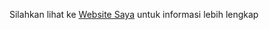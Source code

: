 Silahkan lihat ke
[Website Saya](https://tantisiswa.000webhostapp.com "Websitenya Saya")
untuk informasi lebih lengkap